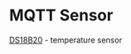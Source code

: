 # MQTT Sensor

[DS18B20](https://github.com/carmolim/my-home-automation/tree/b2af1560acc529c6db4df9d586847ac89d883e12/Examples/MQTT%20Sensor/DS12B20) - temperature sensor